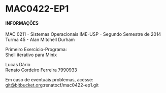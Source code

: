 MAC0422-EP1
===========

#### INFORMAÇÔES ####

MAC 0211 - Sistemas    Operacionais
IME-USP  - Segundo Semestre de 2014   
Turma 45 - Alan Mitchell Durham
                                           
Primeiro Exercício-Programa:                
Shell iterativo para Minix
                                           
Lucas Dário                 
Renato Cordeiro Ferreira    7990933    
                                           
Em caso de eventuais problemas, acesse:       
git@bitbucket.org:renatocf/mac0422-ep1.git
